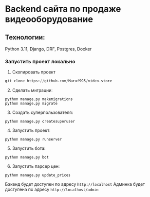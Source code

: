 # Backend сайта по продаже видеооборудование


## Технологии:
Python 3.11, Django, DRF, Postgres, Docker

### Запустить проект локально
1. Скопировать проект
```python
git clone https://github.com/Maruf995/video-store
```

2. Сделать миграции:
```
python manage.py makemigrations
python manage.py migrate
```
3. Создать суперпользователя:
```
python manage.py createsuperuser
```
4. Запустить проект:
```
python manage.py runserver
```
5. Запустить бота:
```
python manage.py bot
```
6. Запустить парсер цен:
```
python manage.py update_prices
```

Бэкенд будет доступен по адресу `http://localhost`
Админка будет доступена по адресу `http://localhost/admin`

